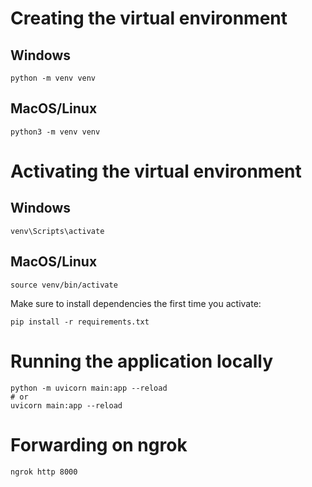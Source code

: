# Creating the virtual environment

## Windows
```
python -m venv venv
```

## MacOS/Linux
```
python3 -m venv venv
```

# Activating the virtual environment

## Windows
```
venv\Scripts\activate
```
## MacOS/Linux
```
source venv/bin/activate
```

Make sure to install dependencies the first time you activate:
```
pip install -r requirements.txt
```

# Running the application locally

```
python -m uvicorn main:app --reload
# or
uvicorn main:app --reload
```

# Forwarding on ngrok
```
ngrok http 8000
```